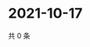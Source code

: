 # 2021-10-17

共 0 条

<!-- BEGIN WEIBO -->
<!-- 最后更新时间 Sun Oct 17 2021 04:13:34 GMT+0800 (China Standard Time) -->

<!-- END WEIBO -->
